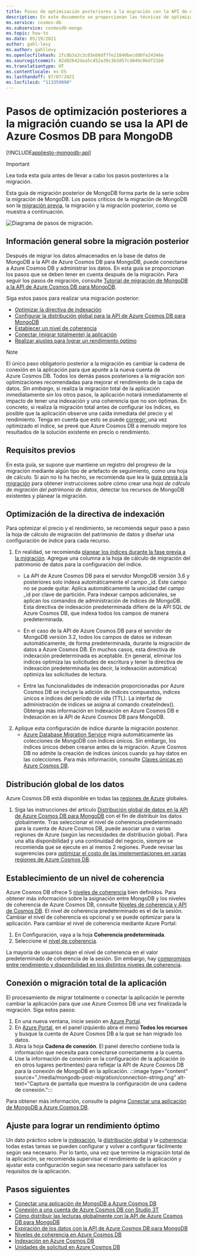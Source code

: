 ```yaml
---
title: Pasos de optimización posteriores a la migración con la API de Azure Cosmos DB para MongoDB
description: En este documento se proporcionan las técnicas de optimización posteriores a la migración de MongoDB a la API de Azure Cosmos DB para MongoDB.
ms.service: cosmos-db
ms.subservice: cosmosdb-mongo
ms.topic: how-to
ms.date: 05/19/2021
author: gahl-levy
ms.author: gahllevy
ms.openlocfilehash: 2fc8b3a3c3c03eb0df7fe21840becdd0fe24346e
ms.sourcegitcommit: 82d82642daa5c452a39c3b3d57cd849c06df21b0
ms.translationtype: HT
ms.contentlocale: es-ES
ms.lasthandoff: 07/07/2021
ms.locfileid: "113359990"
---
```

# <a name="post-migration-optimization-steps-when-using-azure-cosmos-dbs-api-for-mongodb"></a>Pasos de optimización posteriores a la migración cuando se usa la API de Azure Cosmos DB para MongoDB
[!INCLUDE[appliesto-mongodb-api](includes/appliesto-mongodb-api.md)]

> [!IMPORTANT]  
> Lea toda esta guía antes de llevar a cabo los pasos posteriores a la migración.
>

Esta guía de migración posterior de MongoDB forma parte de la serie sobre la migración de MongoDB. Los pasos críticos de la migración de MongoDB son la [migración previa](mongodb-pre-migration.md), la migración y la migración posterior, como se muestra a continuación.

![Diagrama de pasos de migración.](./media/mongodb-pre-migration/overall-migration-steps.png)

## <a name="overview-of-post-migration"></a>Información general sobre la migración posterior

Después de migrar los datos almacenados en la base de datos de MongoDB a la API de Azure Cosmos DB para MongoDB, puede conectarse a Azure Cosmos DB y administrar los datos. En esta guía se proporcionan los pasos que se deben tener en cuenta después de la migración. Para seguir los pasos de migración, consulte [Tutorial de migración de MongoDB a la API de Azure Cosmos DB para MongoDB](../dms/tutorial-mongodb-cosmos-db.md).

Siga estos pasos para realizar una migración posterior:

- [Optimizar la directiva de indexación](#optimize-the-indexing-policy)
- [Configurar la distribución global para la API de Azure Cosmos DB para MongoDB](#globally-distribute-your-data)
- [Establecer un nivel de coherencia](#set-consistency-level)
- [Conectar (migrar totalmente) la aplicación](#connect-or-cutover-your-application)
- [Realizar ajustes para lograr un rendimiento óptimo](#tune-for-optimal-performance)

> [!NOTE]
> El único paso obligatorio posterior a la migración es cambiar la cadena de conexión en la aplicación para que apunte a la nueva cuenta de Azure Cosmos DB. Todos los demás pasos posteriores a la migración son optimizaciones recomendadas para mejorar el rendimiento de la capa de datos. *Sin embargo*, si realiza la migración total de la aplicación inmediatamente sin los otros pasos, la aplicación notará inmediatamente el impacto de tener una indexación y una coherencia que no son óptimas. En concreto, si realiza la migración total antes de configurar los índices, es posible que la aplicación observe una caída inmediata del precio y el rendimiento. Tenga en cuenta que esto se puede [corregir: ](#optimize-the-indexing-policy)una vez optimizado el índice, se prevé que Azure Cosmos DB a menudo mejore los resultados de la solución existente en precio o rendimiento.
>

## <a name="pre-requisites"></a>Requisitos previos

En esta guía, se supone que mantiene un registro del progreso de la migración mediante algún tipo de artefacto de seguimiento, como una hoja de cálculo. Si aún no lo ha hecho, se recomienda que lea la [guía previa a la migración](mongodb-pre-migration.md) para obtener instrucciones sobre cómo crear una *hoja de cálculo de migración del patrimonio de datos*, detectar los recursos de MongoDB existentes y planear la migración.

## <a name="optimize-the-indexing-policy"></a>Optimización de la directiva de indexación

Para optimizar el precio y el rendimiento, se recomienda seguir paso a paso la hoja de cálculo de migración del patrimonio de datos y diseñar una configuración de índice para cada recurso. 
1. En realidad, se recomienda [planear los índices durante la fase previa a la migración](mongodb-pre-migration.md#post-migration). Agregue una columna a la hoja de cálculo de migración del patrimonio de datos para la configuración del índice. 
   * La API de Azure Cosmos DB para el servidor MongoDB versión 3.6 y posteriores solo indexa automáticamente el campo _id. Este campo no se puede quitar. Aplica automáticamente la unicidad del campo _id por clave de partición. Para indexar campos adicionales, se aplican los comandos de administración de índices de MongoDB. Esta directiva de indexación predeterminada difiere de la API SQL de Azure Cosmos DB, que indexa todos los campos de manera predeterminada.

   * En el caso de la API de Azure Cosmos DB para el servidor de MongoDB versión 3.2, todos los campos de datos se indexan automáticamente, de forma predeterminada, durante la migración de datos a Azure Cosmos DB. En muchos casos, esta directiva de indexación predeterminada es aceptable. En general, eliminar los índices optimiza las solicitudes de escritura y tener la directiva de indexación predeterminada (es decir, la indexación automática) optimiza las solicitudes de lectura.

   * Entre las funcionalidades de indexación proporcionadas por Azure Cosmos DB se incluye la adición de índices compuestos, índices únicos e índices del período de vida (TTL). La interfaz de administración de índices se asigna al comando createIndex(). Obtenga más información en Indexación en Azure Cosmos DB e Indexación en la API de Azure Cosmos DB para MongoDB.
2. Aplique esta configuración de índice durante la migración posterior.
   * [Azure Database Migration Service](../dms/tutorial-mongodb-cosmos-db.md) migra automáticamente las colecciones de MongoDB con índices únicos. Sin embargo, los índices únicos deben crearse antes de la migración. Azure Cosmos DB no admite la creación de índices únicos cuando ya hay datos en las colecciones. Para más información, consulte [Claves únicas en Azure Cosmos DB](unique-keys.md).

## <a name="globally-distribute-your-data"></a>Distribución global de los datos

Azure Cosmos DB está disponible en todas las [regiones de Azure](https://azure.microsoft.com/regions/#services) globales. 
1. Siga las instrucciones del artículo [Distribución global de datos en la API de Azure Cosmos DB para MongoDB](tutorial-global-distribution-mongodb.md) con el fin de distribuir los datos globalmente. Tras seleccionar el nivel de coherencia predeterminado para la cuenta de Azure Cosmos DB, puede asociar una o varias regiones de Azure (según las necesidades de distribución global). Para una alta disponibilidad y una continuidad del negocio, siempre se recomienda que se ejecute en al menos 2 regiones. Puede revisar las sugerencias para [optimizar el costo de las implementaciones en varias regiones de Azure Cosmos DB](optimize-cost-regions.md).

## <a name="set-consistency-level"></a>Establecimiento de un nivel de coherencia

Azure Cosmos DB ofrece 5 [niveles de coherencia](consistency-levels.md) bien definidos. Para obtener más información sobre la asignación entre MongoDB y los niveles de coherencia de Azure Cosmos DB, consulte [Niveles de coherencia y API de Cosmos DB](./consistency-levels.md). El nivel de coherencia predeterminado es el de la sesión. Cambiar el nivel de coherencia es opcional y se puede optimizar para la aplicación. Para cambiar el nivel de coherencia mediante Azure Portal:

1. En Configuración, vaya a la hoja **Coherencia predeterminada**.
2. Seleccione el [nivel de coherencia](consistency-levels.md).

La mayoría de usuarios dejan el nivel de coherencia en el valor predeterminado de coherencia de la sesión. Sin embargo, hay [compromisos entre rendimiento y disponibilidad en los distintos niveles de coherencia](./consistency-levels.md).

## <a name="connect-or-cutover-your-application"></a>Conexión o migración total de la aplicación

El procesamiento de migrar totalmente o conectar la aplicación le permite cambiar la aplicación para que use Azure Cosmos DB una vez finalizada la migración. Siga estos pasos:

1. En una nueva ventana, inicie sesión en [Azure Portal](https://www.portal.azure.com/).
2. En [Azure Portal](https://www.portal.azure.com/), en el panel izquierdo abra el menú **Todos los recursos** y busque la cuenta de Azure Cosmos DB a la que se han migrado los datos.
3. Abra la hoja **Cadena de conexión**. El panel derecho contiene toda la información que necesita para conectarse correctamente a la cuenta.
4. Use la información de conexión en la configuración de la aplicación (o en otros lugares pertinentes) para reflejar la API de Azure Cosmos DB para la conexión de MongoDB en la aplicación.
:::image type="content" source="./media/mongodb-post-migration/connection-string.png" alt-text="Captura de pantalla que muestra la configuración de una cadena de conexión.":::

Para obtener más información, consulte la página [Conectar una aplicación de MongoDB a Azure Cosmos DB](connect-mongodb-account.md).

## <a name="tune-for-optimal-performance"></a>Ajuste para lograr un rendimiento óptimo

Un dato práctico sobre la [indexación](#optimize-the-indexing-policy), la [distribución global](#globally-distribute-your-data) y la [coherencia](#set-consistency-level): todas estas tareas se pueden configurar y volver a configurar fácilmente según sea necesario. Por lo tanto, una vez que termine la migración total de la aplicación, se recomienda supervisar el rendimiento de la aplicación y ajustar esta configuración según sea necesario para satisfacer los requisitos de la aplicación.

## <a name="next-steps"></a>Pasos siguientes

* [Conectar una aplicación de MongoDB a Azure Cosmos DB](connect-mongodb-account.md)
* [Conexión a una cuenta de Azure Cosmos DB con Studio 3T](mongodb-mongochef.md)
* [Cómo distribuir las lecturas globalmente con la API de Azure Cosmos DB para MongoDB](mongodb-readpreference.md)
* [Expiración de los datos con la API de Azure Cosmos DB para MongoDB](mongodb-time-to-live.md)
* [Niveles de coherencia en Azure Cosmos DB](consistency-levels.md)
* [Indexación en Azure Cosmos DB](index-overview.md)
* [Unidades de solicitud en Azure Cosmos DB](request-units.md)